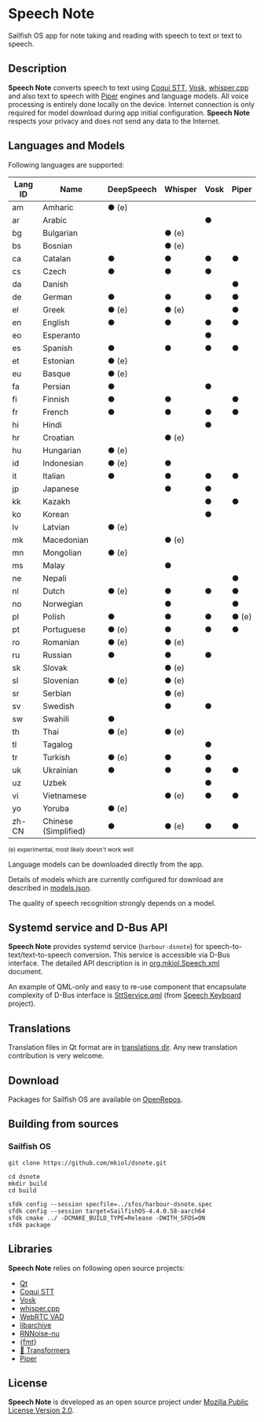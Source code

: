 # Speech Note

Sailfish OS app for note taking and reading with speech to text or text to speech.

## Description

**Speech Note** converts speech to text using [Coqui STT](https://github.com/coqui-ai/STT),
[Vosk](https://alphacephei.com/vosk), [whisper.cpp](https://github.com/ggerganov/whisper.cpp) and also
text to speech with [Piper](https://github.com/rhasspy/piper) engines and language models.
All voice processing is entirely done locally on the device. Internet connection is only
required for model download during app initial configuration. **Speech Note** respects your
privacy and does not send any data to the Internet.

## Languages and Models

Following languages are supported:

| **Lang ID** | **Name**             | **DeepSpeech** | **Whisper** | **Vosk** | **Piper** |
| ----------- | -------------------- | -------------- | ----------- | -------- | --------- |
| am          | Amharic              | ● (e)          |             |          |           |
| ar          | Arabic               |                |             | ●        |           |
| bg          | Bulgarian            |                | ● (e)       |          |           |
| bs          | Bosnian              |                | ● (e)       |          |           |
| ca          | Catalan              | ●              | ●           | ●        | ●         |
| cs          | Czech                | ●              | ●           | ●        |           |
| da          | Danish               |                |             |          | ●         |
| de          | German               | ●              | ●           | ●        | ●         |
| el          | Greek                | ● (e)          | ● (e)       |          | ●         |
| en          | English              | ●              | ●           | ●        | ●         |
| eo          | Esperanto            |                |             | ●        |           |
| es          | Spanish              | ●              | ●           | ●        | ●         |
| et          | Estonian             | ● (e)          |             |          |           |
| eu          | Basque               | ● (e)          |             |          |           |
| fa          | Persian              | ●              |             | ●        |           |
| fi          | Finnish              | ●              | ●           |          | ●         |
| fr          | French               | ●              | ●           | ●        | ●         |
| hi          | Hindi                |                |             | ●        |           |
| hr          | Croatian             |                | ● (e)       |          |           |
| hu          | Hungarian            | ● (e)          |             |          |           |
| id          | Indonesian           | ● (e)          | ●           |          |           |
| it          | Italian              | ●              | ●           | ●        | ●         |
| jp          | Japanese             |                | ●           | ●        |           |
| kk          | Kazakh               |                |             | ●        | ●         |
| ko          | Korean               |                |             | ●        |           |
| lv          | Latvian              | ● (e)          |             |          |           |
| mk          | Macedonian           |                | ● (e)       |          |           |
| mn          | Mongolian            | ● (e)          |             |          |           |
| ms          | Malay                |                | ●           |          |           |
| ne          | Nepali               |                |             |          | ●         |
| nl          | Dutch                | ● (e)          | ●           | ●        | ●         |
| no          | Norwegian            |                | ●           |          | ●         |
| pl          | Polish               | ●              | ●           | ●        | ● (e)     |
| pt          | Portuguese           | ● (e)          | ●           | ●        | ●         |
| ro          | Romanian             | ● (e)          | ● (e)       |          |           |
| ru          | Russian              | ●              | ●           | ●        |           |
| sk          | Slovak               |                | ● (e)       |          |           |
| sl          | Slovenian            | ● (e)          | ● (e)       |          |           |
| sr          | Serbian              |                | ● (e)       |          |           |
| sv          | Swedish              |                | ●           | ●        |           |
| sw          | Swahili              | ●              |             |          |           |
| th          | Thai                 | ● (e)          | ● (e)       |          |           |
| tl          | Tagalog              |                |             | ●        |           |
| tr          | Turkish              | ● (e)          | ●           | ●        |           |
| uk          | Ukrainian            | ●              | ●           | ●        | ●         |
| uz          | Uzbek                |                |             | ●        |           |
| vi          | Vietnamese           |                | ● (e)       | ●        | ●         |
| yo          | Yoruba               | ● (e)          |             |          |           |
| zh-CN       | Chinese (Simplified) | ●              | ● (e)       | ●        | ●         |

<sup>(e) experimental, most likely doesn't work well</sup>

Language models can be downloaded directly from the app.

Details of models which are currently configured for download are described in
[models.json](https://github.com/mkiol/dsnote/blob/main/config/models.json).

The quality of speech recognition strongly depends on a model.

## Systemd service and D-Bus API

**Speech Note** provides systemd service (`harbour-dsnote`) for speech-to-text/text-to-speech conversion.
This service is accessible via D-Bus interface. The detailed API description is in
[org.mkiol.Speech.xml](https://github.com/mkiol/dsnote/blob/main/dbus/org.mkiol.Speech.xml) document.

An example of QML-only and easy to re-use component that encapsulate complexity of D-Bus
interface is [SttService.qml](https://github.com/mkiol/dskeyboard/blob/main/qml/SttService.qml)
(from [Speech Keyboard](https://github.com/mkiol/dskeyboard) project).

## Translations

Translation files in Qt format are in [translations dir](https://github.com/mkiol/dsnote/tree/main/translations).
Any new translation contribution is very welcome.

## Download

Packages for Sailfish OS are available on [OpenRepos](https://openrepos.net/content/mkiol/speech-note).

## Building from sources

### Sailfish OS

```
git clone https://github.com/mkiol/dsnote.git

cd dsnote
mkdir build
cd build

sfdk config --session specfile=../sfos/harbour-dsnote.spec
sfdk config --session target=SailfishOS-4.4.0.58-aarch64
sfdk cmake ../ -DCMAKE_BUILD_TYPE=Release -DWITH_SFOS=ON
sfdk package
```

## Libraries

**Speech Note** relies on following open source projects:

- [Qt](https://www.qt.io/)
- [Coqui STT](https://github.com/coqui-ai/STT)
- [Vosk](https://alphacephei.com/vosk)
- [whisper.cpp](https://github.com/ggerganov/whisper.cpp)
- [WebRTC VAD](https://webrtc.org/)
- [libarchive](https://libarchive.org/)
- [RNNoise-nu](https://github.com/GregorR/rnnoise-nu)
- [{fmt}](https://fmt.dev)
- [🤗 Transformers](https://github.com/huggingface/transformers)
- [Piper](https://github.com/rhasspy/piper)

## License

**Speech Note** is developed as an open source project under
[Mozilla Public License Version 2.0](https://www.mozilla.org/MPL/2.0/).
